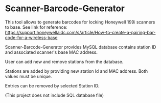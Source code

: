 # Scanner-Barcode-Generator

This tool allows to generate barcodes for locking Honeywell 199i scanners to base. See link for reference: https://support.honeywellaidc.com/s/article/How-to-create-a-pairing-bar-code-for-a-wireless-base

Scanner-Barcode-Generator provides MySQL database contains station ID and associated scanner's base MAC address.

User can add new and remove stations from the database.

Stations are added by providing new station Id and MAC address. Both values must be unique.

Entries can be removed by selected Station ID.

(This project does not include SQL database file)
